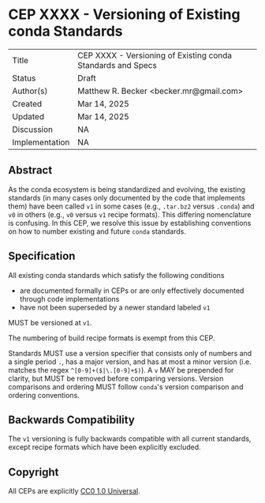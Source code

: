 # CEP XXXX - Versioning of Existing conda Standards

<table>
<tr><td> Title </td><td> CEP XXXX - Versioning of Existing conda Standards and Specs </td></tr>
<tr><td> Status </td><td> Draft  </td></tr>
<tr><td> Author(s) </td><td> Matthew R. Becker &lt;becker.mr@gmail.com&gt;</td></tr>
<tr><td> Created </td><td> Mar 14, 2025</td></tr>
<tr><td> Updated </td><td> Mar 14, 2025</td></tr>
<tr><td> Discussion </td><td> NA </td></tr>
<tr><td> Implementation </td><td> NA </td></tr>
</table>

## Abstract

As the conda ecosystem is being standardized and evolving, the existing standards
(in many cases only documented by the code that implements them) have been called
`v1` in some cases (e.g., `.tar.bz2` versus `.conda`) and `v0` in others (e.g., `v0` versus `v1` recipe formats).
This differing nomenclature is confusing. In this CEP, we resolve this issue by establishing conventions on how to number existing and future `conda` standards.

## Specification

All existing conda standards which satisfy the following conditions

- are documented formally in CEPs or are only effectively documented through code implementations
- have not been superseded by a newer standard labeled `v1`

MUST be versioned at `v1`.

The numbering of build recipe formats is exempt from this CEP.

Standards MUST use a version specifier that consists only of numbers and a single period `.`, has a major version,
and has at most a minor version (i.e. matches the regex `^[0-9]+($|\.[0-9]+$)`). A `v` MAY be prepended
for clarity, but MUST be removed before comparing versions. Version comparisons and ordering MUST follow
`conda`'s version comparison and ordering conventions.

## Backwards Compatibility

The `v1` versioning is fully backwards compatible with all current standards, except recipe formats
which have been explicitly excluded.

## Copyright

All CEPs are explicitly [CC0 1.0 Universal](https://creativecommons.org/publicdomain/zero/1.0/).
